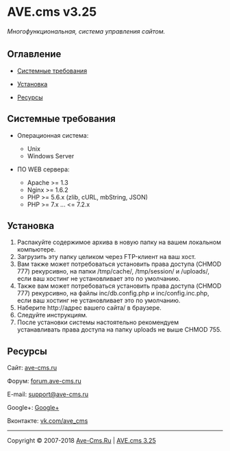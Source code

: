 # AVE.cms v3.25
###### Многофункциональная, система управления сайтом.

## Оглавление

* [Системные требования](#Системные-требования)

* [Установка](#Установка)

* [Ресурсы](#Ресурсы)


## Системные требования

 * Операционная система: 
   * Unix 
   * Windows Server

 * ПО WEB сервера: 
   * Apache >= 1.3
   * Nginx >= 1.6.2
   * PHP >= 5.6.x (zlib, cURL, mbString, JSON)
   * PHP >= 7.x ... <= 7.2.x

## Установка

1. Распакуйте содержимое архива в новую папку на вашем локальном компьютере.
2. Загрузить эту папку целиком через FTP-клиент на ваш хост.
3. Вам также может потребоваться установить права доступа (CHMOD 777) рекурсивно, на папки /tmp/cache/, /tmp/session/ и /uploads/, если ваш хостинг не установливает это по умолчанию.
4. Также вам может потребоваться установить права доступа (CHMOD 777) рекурсивно, на файлы inc/db.config.php и inc/config.inc.php, если ваш хостинг не установливает это по умолчанию.
5. Наберите http://адрес вашего сайта/ в браузере.
6. Следуйте инструкциям.
7. После установки системы настоятельно рекомендуем устанавливать права доступа на папку uploads не выше CHMOD 755. 

## Ресурсы

Сайт: [ave-cms.ru](https://ave-cms.ru/)

Форум: [forum.ave-cms.ru](https://forum.ave-cms.ru/)

E-mail: support@ave-cms.ru

Google+: [Google+](https://plus.google.com/106406255345948508717)

Вконтакте: [vk.com/ave_cms](http://vk.com/ave_cms)


---
Copyright © 2007-2018 [Ave-Cms.Ru](https://ave-cms.ru) | [AVE.cms 3.25](https://ave-cms.ru)